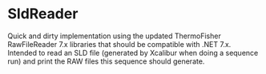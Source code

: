 # SldReader

Quick and dirty implementation using the updated ThermoFisher RawFileReader 7.x libraries that should be compatible with .NET 7.x. Intended to read an SLD file (generated by Xcalibur when doing a sequence run) and print the RAW files this sequence should generate.
